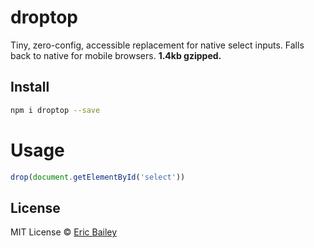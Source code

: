 # droptop
Tiny, zero-config, accessible replacement for native select inputs. Falls back
to native for mobile browsers. **1.4kb gzipped.**

## Install
```bash
npm i droptop --save
```

# Usage
```javascript
drop(document.getElementById('select'))
```

## License
MIT License © [Eric Bailey](https://estrattonbailey.com)
